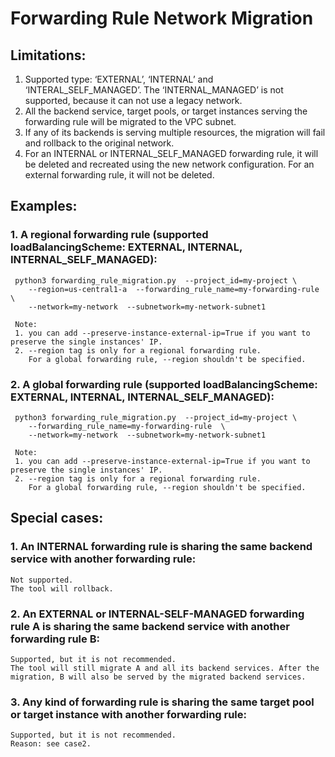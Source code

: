 # Forwarding Rule Network Migration
## Limitations:
1. Supported type: ‘EXTERNAL’, ‘INTERNAL’ and ‘INTERAL_SELF_MANAGED’. The ‘INTERNAL_MANAGED’ is not supported, because it can not use a legacy network.
2. All the backend service, target pools, or target instances serving the forwarding rule will be migrated to the VPC subnet.
3. If any of its backends is serving multiple resources, the migration will fail and rollback to the original network.
4. For an INTERNAL or INTERNAL_SELF_MANAGED forwarding rule, it will be deleted and recreated using the new network configuration. For an external forwarding rule, it will not be deleted.
## Examples:
### 1. A regional forwarding rule (supported loadBalancingScheme: EXTERNAL, INTERNAL, INTERNAL_SELF_MANAGED):
     python3 forwarding_rule_migration.py  --project_id=my-project \
        --region=us-central1-a  --forwarding_rule_name=my-forwarding-rule  \
        --network=my-network  --subnetwork=my-network-subnet1 
        
     Note: 
     1. you can add --preserve-instance-external-ip=True if you want to preserve the single instances' IP.
     2. --region tag is only for a regional forwarding rule. 
        For a global forwarding rule, --region shouldn't be specified. 
### 2. A global forwarding rule (supported loadBalancingScheme: EXTERNAL, INTERNAL, INTERNAL_SELF_MANAGED):
     python3 forwarding_rule_migration.py  --project_id=my-project \
        --forwarding_rule_name=my-forwarding-rule  \
        --network=my-network  --subnetwork=my-network-subnet1 
    
     Note: 
     1. you can add --preserve-instance-external-ip=True if you want to preserve the single instances' IP.
     2. --region tag is only for a regional forwarding rule. 
        For a global forwarding rule, --region shouldn't be specified. 
## Special cases:
### 1. An INTERNAL forwarding rule is sharing the same backend service with another forwarding rule:
    Not supported.
    The tool will rollback. 
### 2. An EXTERNAL or INTERNAL-SELF-MANAGED forwarding rule A is sharing the same backend service with another forwarding rule B:
    Supported, but it is not recommended. 
    The tool will still migrate A and all its backend services. After the migration, B will also be served by the migrated backend services. 
### 3. Any kind of forwarding rule is sharing the same target pool or target instance with another forwarding rule:
    Supported, but it is not recommended. 
    Reason: see case2.
 